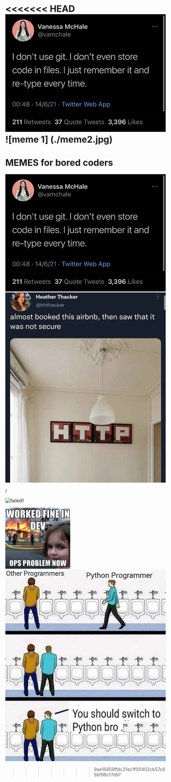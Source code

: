 <<<<<<< HEAD
![meme 1](./meme1.webp)
![meme 1] (./meme2.jpg)
=======
# MEMES for bored coders

![meme 1](./meme1.webp)
![meme](./http-meme.webp)

/

![failed1](https://media.tenor.com/A-xepNszV9YAAAAi/ai-bot.gif)


![memeOne](Untitled.jpeg)
![memeTwo](671f0707e0cd1b7157fd729f813b1a5b.jpg)
>>>>>>> 9ae16859ffdc31ec1f00402cb57c65bf98cf7d97

